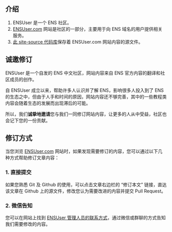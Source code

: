 ## 介绍

1. ENSUser 是一个 ENS 社区。
2. [ENSUser.com](https://ensuer.com/) 网站是社区的一部分，主要用于向 ENS 域名的用户提供相关服务。
3. [此 site-source 代码库](https://github.com/ensuser/site-source)保存着 ENSUser.com 网站内容的源文件。

## 诚邀修订

ENSUser 是一个自发的 ENS 中文社区，网站内容来自 ENS 官方内容的翻译和社区成员的创作。

自 ENSUser 成立以来，帮助许多人认识并了解 ENS，影响很多人投入到了 ENS 的生态之中，但由于人手和时间的原因，网站内容还不够完善，其中的一些教程类内容会随着生态的发展而出现滞后的可能。

所以，我们**诚挚地邀请**您与我们一同修订网站内容，让更多的人从中受益，社区也会记下您的一份贡献。

## 修订方式

当您浏览 [ENSUser.com](https://ensuer.com/) 网站时，如果发现需要修订的内容，您可以通过以下几种方式帮助修订文章内容：

### 1. 直接提交

如果您熟悉 Git 及 Github 的使用，可以点击文章右边栏的 “修订本文” 链接，直达该文章在 Github 上的源文件，修改您认为需要改进的内容并提交 Pull Request。

### 2. 微信告知

您可以在网站上找到 [ENSUser 管理人员的联系方式](http://ensuser.com/about/#联系方式)，通过微信或群聊的方式告知我们需要修改的内容。
